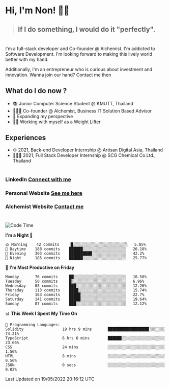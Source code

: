 # Hi, I'm Non! 🖐🏻

> ## If I do something, I would do it "perfectly".

#

I'm a full-stack developer and Co-founder @ Alchemist. I'm addicted to Software Development. I'm looking forward to making this lively world better with my hand.

Additionally, I'm an entrepreneur who is curious about investment and innovation. Wanna join our hand? Contact me then

## What do I do now ?

- 📚 Junior Computer Science Student @ KMUTT, Thailand
- 🧑🏻‍💻 Co-founder @ Alchemist, Business IT Solution Based Advisor
- 🌈 Expanding my perspective
- 🏋🏻 Working with myself as a Weight Lifter

## Experiences

- ⚙️ 2021, Back-end Developer Internship @ Artisan Digital Asia, Thailand
- 🧑🏻‍💻 2021, Full Stack Developer Internship @ SCG Chemical Co.Ltd., Thailand

#

### LinkedIn [Connect with me](https://www.linkedin.com/in/non-nontra/)

### Personal Website [See me here](https://nonnontra.com/)

### Alchemist Website [Contact me](https://alchemist-softwarehouse.co/)

#

<!--START_SECTION:waka-->
![Code Time](http://img.shields.io/badge/Code%20Time-1%2C703%20hrs%2013%20mins-blue)

**I'm a Night 🦉** 

```text
🌞 Morning    42 commits     █░░░░░░░░░░░░░░░░░░░░░░░░   5.85% 
🌆 Daytime    188 commits    ██████░░░░░░░░░░░░░░░░░░░   26.18% 
🌃 Evening    303 commits    ██████████░░░░░░░░░░░░░░░   42.2% 
🌙 Night      185 commits    ██████░░░░░░░░░░░░░░░░░░░   25.77%

```
📅 **I'm Most Productive on Friday** 

```text
Monday       76 commits     ██░░░░░░░░░░░░░░░░░░░░░░░   10.58% 
Tuesday      50 commits     █░░░░░░░░░░░░░░░░░░░░░░░░   6.96% 
Wednesday    88 commits     ███░░░░░░░░░░░░░░░░░░░░░░   12.26% 
Thursday     113 commits    ████░░░░░░░░░░░░░░░░░░░░░   15.74% 
Friday       163 commits    █████░░░░░░░░░░░░░░░░░░░░   22.7% 
Saturday     141 commits    █████░░░░░░░░░░░░░░░░░░░░   19.64% 
Sunday       87 commits     ███░░░░░░░░░░░░░░░░░░░░░░   12.12%

```


📊 **This Week I Spent My Time On** 

```text
💬 Programming Languages: 
Solidity                 19 hrs 9 mins       ██████████████████░░░░░░░   74.21% 
TypeScript               6 hrs 6 mins        ██████░░░░░░░░░░░░░░░░░░░   23.66% 
CSS                      24 mins             ░░░░░░░░░░░░░░░░░░░░░░░░░   1.56% 
HTML                     8 mins              ░░░░░░░░░░░░░░░░░░░░░░░░░   0.56% 
JSON                     0 secs              ░░░░░░░░░░░░░░░░░░░░░░░░░   0.02%

```


 Last Updated on 19/05/2022 20:16:12 UTC
<!--END_SECTION:waka-->
